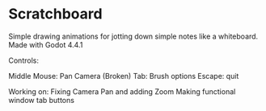 # Scratchboard
Simple drawing animations for jotting down simple notes like a whiteboard. Made with Godot 4.4.1

Controls: 

Middle Mouse: Pan Camera (Broken)
Tab: Brush options
Escape: quit

Working on:
  Fixing Camera Pan and adding Zoom
  Making functional window tab buttons
